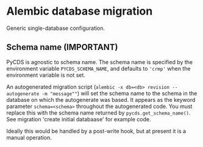 # Alembic database migration

Generic single-database configuration.

## Schema name (IMPORTANT)

PyCDS is agnostic to schema name. The schema name is specified by the environment variable
`PYCDS_SCHEMA_NAME`, and defaults to `'crmp'` when the environment variable is not set.

An autogenerated migration script (`alembic -x db=<db> revision --autogenerate -m "message""`)
will set the schema name to the schema in the database on which the autogenerate was based.
It appears as the keyword parameter `schema=<schema>` throughout the autogenerated code.
You must replace this with the schema name returned by `pycds.get_schema_name()`. 
See migration 'create initial databaase' for example code.

Ideally this would be handled by a post-write hook, but at present it is a manual operation. 
